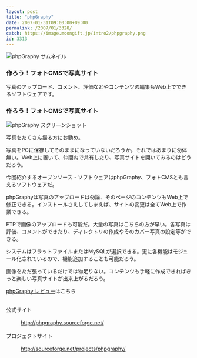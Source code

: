 ```yaml
---
layout: post
title: "phpGraphy"
date: 2007-01-31T09:00:00+09:00
permalink: /2007/01/3328/
catch: https://image.moongift.jp/intro2/phpgraphy.png
id: 3313
---
```

 ![phpGraphy サムネイル](https://image.moongift.jp/intro2/phpgraphy.t.png "phpGraphy サムネイル")
  

### 作ろう！フォトCMSで写真サイト
  
写真のアップロード、コメント、評価などやコンテンツの編集もWeb上でできるソフトウェアです。  
<!--more-->  

### 作ろう！フォトCMSで写真サイト
  

![phpGraphy スクリーンショット](https://image.moongift.jp/intro2/phpgraphy.png "phpGraphy スクリーンショット")

  

写真をたくさん撮る方にお勧め。

  

写真をPCに保存してそのままになっていないだろうか。それではあまりに勿体無い。Web上に置いて、仲間内で共有したり、写真サイトを開いてみるのはどうだろう。

  

今回紹介するオープンソース・ソフトウェアはphpGraphy、フォトCMSとも言えるソフトウェアだ。

  

phpGraphyは写真のアップロードは勿論、そのページのコンテンツもWeb上で修正できる。インストールさえしてしまえば、サイトの変更は全てWeb上で作業できる。

  

FTPで画像のアップロードも可能だ。大量の写真はこちらの方が早い。各写真は評価、コメントができたり、ディレクトリの作成やそのカバー写真の設定等ができる。

  

システムはフラットファイルまたはMySQLが選択できる。更に各機能はモジュール化されているので、機能追加することも可能だろう。

  

画像をただ張っているだけでは物足りない。コンテンツも手軽に作成できればきっと楽しい写真サイトが出来上がるだろう。

  

[phpGraphy レビュー](http://oss.moongift.jp/review/i-3331.html)はこちら

  
<dl>
<br><dt>公式サイト</dt>
<br><dd><a href="http://phpgraphy.sourceforge.net/" target="_blank">http://phpgraphy.sourceforge.net/</a></dd>
<br><dt>プロジェクトサイト</dt>
<br><dd><a href="http://sourceforge.net/projects/phpgraphy/" target="_blank">http://sourceforge.net/projects/phpgraphy/</a></dd>
<br>
</dl>